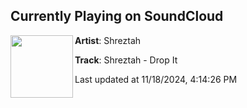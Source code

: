 ## Currently Playing on SoundCloud

[<img align="left" width="100" src="https://i1.sndcdn.com/artworks-OswT6YaSBIh0jB9d-LBlbyA-t500x500.png">](https://soundcloud.com/gradientperspective/shreztah-drop-it?in=saxurn/sets/onb)

**Artist**: Shreztah 

**Track**: Shreztah - Drop It

Last updated at 11/18/2024, 4:14:26 PM
